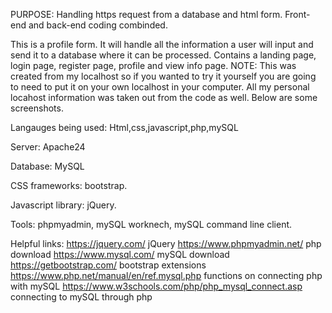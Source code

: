 PURPOSE: Handling https request from a database and html form. Front-end and back-end coding combinded. 

This is a profile form. It will handle all the information a user will input and send it to a database where it can be processed. Contains a landing page, login page, register page, profile and view info page. NOTE: This was created from my localhost so if you wanted to try it yourself you are going to need to put it on your own localhost in your computer. All my personal locahost information was taken out from the code as well. Below are some screenshots.



Langauges being used: Html,css,javascript,php,mySQL

Server: Apache24 

Database: MySQL 

CSS frameworks: bootstrap. 

Javascript library: jQuery.

Tools: phpmyadmin, mySQL worknech, mySQL command line client.

Helpful links: https://jquery.com/ jQuery https://www.phpmyadmin.net/ php download https://www.mysql.com/ mySQL download https://getbootstrap.com/ bootstrap extensions https://www.php.net/manual/en/ref.mysql.php functions on connecting php with mySQL https://www.w3schools.com/php/php_mysql_connect.asp connecting to mySQL through php
